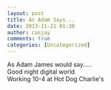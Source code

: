 ```yaml
---
layout: post
title: As Adam Says...
date: 2013-11-21 01:30
author: casjay
comments: true
categories: [Uncategorized]
---
```


As Adam James would say.....  
Good night digital world  
Working 10-4 at Hot Dog Charlie's  
